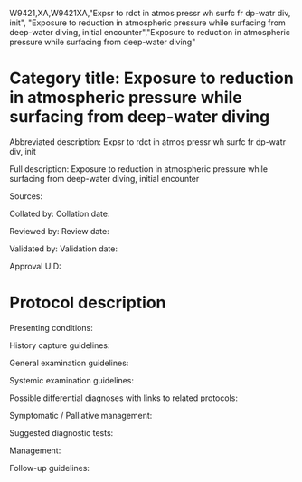 W9421,XA,W9421XA,"Expsr to rdct in atmos pressr wh surfc fr dp-watr div, init", "Exposure to reduction in atmospheric pressure while surfacing from deep-water diving, initial encounter","Exposure to reduction in atmospheric pressure while surfacing from deep-water diving"
# Category title: Exposure to reduction in atmospheric pressure while surfacing from deep-water diving

Abbreviated description: Expsr to rdct in atmos pressr wh surfc fr dp-watr div, init

Full description: Exposure to reduction in atmospheric pressure while surfacing from deep-water diving, initial encounter

Sources:

Collated by:
Collation date:

Reviewed by:
Review date:

Validated by:
Validation date:

Approval UID:

# Protocol description

Presenting conditions:

History capture guidelines:

General examination guidelines:

Systemic examination guidelines:

Possible differential diagnoses with links to related protocols:

Symptomatic / Palliative management:

Suggested diagnostic tests:

Management:

Follow-up guidelines:

